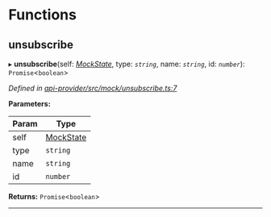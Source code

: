 

# Functions

<a id="unsubscribe"></a>

##  unsubscribe

▸ **unsubscribe**(self: *[MockState](_api_provider_src_mock_types_d_.md#mockstate)*, type: *`string`*, name: *`string`*, id: *`number`*): `Promise`<`boolean`>

*Defined in [api-provider/src/mock/unsubscribe.ts:7](https://github.com/polkadot-js/api/blob/ef78f2a/packages/api-provider/src/mock/unsubscribe.ts#L7)*

**Parameters:**

| Param | Type |
| ------ | ------ |
| self | [MockState](_api_provider_src_mock_types_d_.md#mockstate) |
| type | `string` |
| name | `string` |
| id | `number` |

**Returns:** `Promise`<`boolean`>

___

